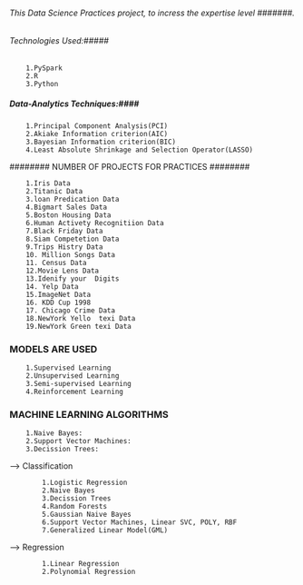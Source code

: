 ###### This Data Science Practices project, to incress the expertise level #######. 

 ###### Technologies Used:##### 
 		1.PySpark 
		2.R 
		3.Python
 
 ##### Data-Analytics Techniques:####
 
 		1.Principal Component Analysis(PCI)
		2.Akiake Information criterion(AIC)
		3.Bayesian Information criterion(BIC)
		4.Least Absolute Shrinkage and Selection Operator(LASSO)
		
		
######## NUMBER OF PROJECTS FOR PRACTICES ########

        1.Iris Data
		2.Titanic Data
		3.loan Predication Data
		4.Bigmart Sales Data
		5.Boston Housing Data
		6.Human Activety Recognitiion Data
		7.Black Friday Data
		8.Siam Competetion Data
		9.Trips Histry Data
		10. Million Songs Data
		11. Census Data
		12.Movie Lens Data
		13.Idenify your  Digits
		14. Yelp Data
		15.ImageNet Data
		16. KDD Cup 1998
		17. Chicago Crime Data
		18.NewYork Yello  texi Data
		19.NewYork Green texi Data
		
 

### MODELS ARE USED ###
	
		1.Supervised Learning   
		2.Unsupervised Learning 
		3.Semi-supervised Learning 
		4.Reinforcement Learning
		
### MACHINE LEARNING ALGORITHMS  ###
		
		1.Naive Bayes: 
		2.Support Vector Machines:
		3.Decission Trees:
		



--> Classification
			
			1.Logistic Regression 
			2.Naive Bayes
			3.Decission Trees
			4.Random Forests
			5.Gaussian Naive Bayes
			6.Support Vector Machines, Linear SVC, POLY, RBF
			7.Generalized Linear Model(GML)
--> Regression
			
			1.Linear Regression
			2.Polynomial Regression 
			
			

